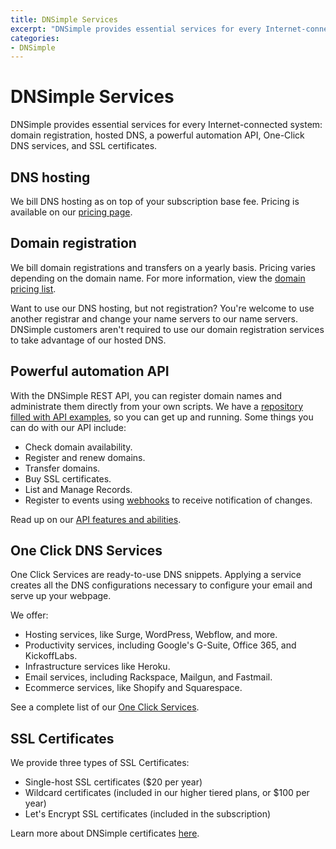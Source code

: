 ```yaml
---
title: DNSimple Services
excerpt: "DNSimple provides essential services for every Internet-connected system: hosted DNS, domain registration, a powerful automation API, One Click DNS Services, and SSL certificates."
categories:
- DNSimple
---
```


# DNSimple Services

DNSimple provides essential services for every Internet-connected system: domain registration, hosted DNS, a powerful automation API, One-Click DNS services, and SSL certificates.

## DNS hosting

We bill DNS hosting as on top of your subscription base fee. Pricing is available on our [pricing page](https://dnsimple.com/pricing).

## Domain registration

We bill domain registrations and transfers on a yearly basis. Pricing varies depending on the domain name. For more information, view the [domain pricing list](https://dnsimple.com/tlds).

Want to use our DNS hosting, but not registration? You're welcome to use another registrar and change your name servers to our name servers. DNSimple customers aren't required to use our domain registration services to take advantage of our hosted DNS.

## Powerful automation API

With the DNSimple REST API, you can register domain names and administrate them directly from your own scripts. We have a [repository filled with API examples](https://github.com/dnsimple/dnsimple-api-examples), so you can get up and running. Some things you can do with our API include:

- Check domain availability.
- Register and renew domains.
- Transfer domains.
- Buy SSL certificates.
- List and Manage Records.
- Register to events using [webhooks](https://dnsimple.com/webhooks) to receive notification of changes.

Read up on our [API features and abilities](https://dnsimple.com/api).

## One Click DNS Services

One Click Services are ready-to-use DNS snippets. Applying a service creates all the DNS configurations necessary to configure your email and serve up your webpage.

We offer:

- Hosting services, like Surge, WordPress, Webflow, and more.
- Productivity services, including Google's G-Suite, Office 365, and KickoffLabs.
- Infrastructure services like Heroku.
- Email services, including Rackspace, Mailgun, and Fastmail.
- Ecommerce services, like Shopify and Squarespace.

See a complete list of our [One Click Services](https://dnsimple.com/services).

## SSL Certificates

We provide three types of SSL Certificates:

- Single-host SSL certificates ($20 per year)
- Wildcard certificates (included in our higher tiered plans, or $100 per year)
- Let's Encrypt SSL certificates (included in the subscription)

Learn more about DNSimple certificates [here](/articles/ssl-certificates).
